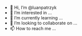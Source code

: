 - 👋 Hi, I’m @luanpatrzyk
- 👀 I’m interested in ...
- 🌱 I’m currently learning ...
- 💞️ I’m looking to collaborate on ...
- 📫 How to reach me ...

<!---
luanpatrzyk/luanpatrzyk is a ✨ special ✨ repository because its `README.md` (this file) appears on your GitHub profile.
You can click the Preview link to take a look at your changes.
--->

